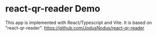 # react-qr-reader Demo

This app is implemented with React/Typescript and Vite. It is based on "react-qr-reader".
 https://github.com/JodusNodus/react-qr-reader

